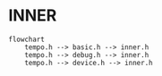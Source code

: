 # INNER
```mermaid
flowchart
    tempo.h --> basic.h --> inner.h
    tempo.h --> debug.h --> inner.h
    tempo.h --> device.h --> inner.h
```